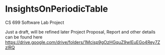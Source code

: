 # InsightsOnPeriodicTable
CS 699 Software Lab Project

Just a draft, will be refined later
Project Proposal, Report and other details can be found here https://drive.google.com/drive/folders/1Mcisp9gOzHGquZ9wIEuEGo4Rey7ZzIRQ

